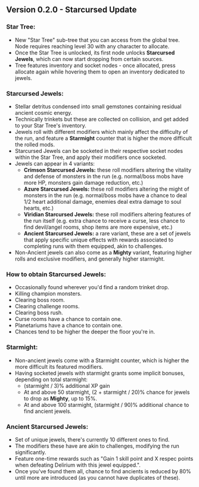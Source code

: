 ## **Version 0.2.0 - Starcursed Update**

### **Star Tree:**

- New "Star Tree" sub-tree that you can access from the global tree. Node requires reaching level 30 with any character to allocate.
- Once the Star Tree is unlocked, its first node unlocks **Starcursed Jewels**, which can now start dropping from certain sources.
- Tree features inventory and socket nodes - once allocated, press allocate again while hovering them to open an inventory dedicated to jewels.

### **Starcursed Jewels:**

- Stellar detritus condensed into small gemstones containing residual ancient cosmic energy.
- Technically trinkets but these are collected on collision, and get added to your Star Tree's inventory.
- Jewels roll with different modifiers which mainly affect the difficulty of the run, and feature a **Starmight** counter that is higher the more difficult the rolled mods.
- Starcursed Jewels can be socketed in their respective socket nodes within the Star Tree, and apply their modifiers once socketed.
- Jewels can appear in 4 variants:
  - **Crimson Starcursed Jewels:** these roll modifiers altering the vitality and defense of monsters in the run (e.g. normal/boss mobs have more HP, monsters gain damage reduction, etc.)
  - **Azure Starcursed Jewels:** these roll modifiers altering the might of monsters in the run (e.g. normal/boss mobs have a chance to deal 1/2 heart additional damage, enemies deal extra damage to soul hearts, etc.)
  - **Viridian Starcursed Jewels:** these roll modifiers altering features of the run itself (e.g. extra chance to receive a curse, less chance to find devil/angel rooms, shop items are more expensive, etc.)
  - **Ancient Starcursed Jewels:** a rare variant, these are a set of jewels that apply specific unique effects with rewards associated to completing runs with them equipped, akin to challenges.
- Non-Ancient jewels can also come as a **Mighty** variant, featuring higher rolls and exclusive modifiers, and generally higher starmight.

### **How to obtain Starcursed Jewels:**

- Occasionally found wherever you'd find a random trinket drop.
- Killing champion monsters.
- Clearing boss room.
- Clearing challenge rooms.
- Clearing boss rush.
- Curse rooms have a chance to contain one.
- Planetariums have a chance to contain one.
- Chances tend to be higher the deeper the floor you're in.

### **Starmight:**

- Non-ancient jewels come with a Starmight counter, which is higher the more difficult its featured modifiers.
- Having socketed jewels with starmight grants some implicit bonuses, depending on total starmight:
  - (starmight / 3)% additional XP gain
  - At and above 50 starmight, (2 + starmight / 20)% chance for jewels to drop as **Mighty**, up to 15%.
  - At and above 100 starmight, (starmight / 90)% additional chance to find ancient jewels.

### **Ancient Starcursed Jewels:**

- Set of unique jewels, there's currently 10 different ones to find.
- The modifiers these have are akin to challenges, modifying the run significantly.
- Feature one-time rewards such as "Gain 1 skill point and X respec points when defeating Delirium with this jewel equipped.".
- Once you've found them all, chance to find ancients is reduced by 80% until more are introduced (as you cannot have duplicates of these).
